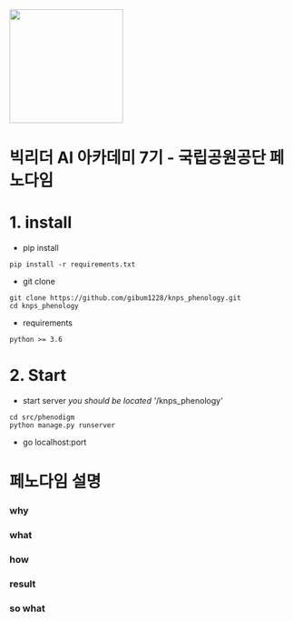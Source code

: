 <img src="./rangers_logo.png" width="200" height="200" />

# 빅리더 AI 아카데미 7기 - 국립공원공단 페노다임

# 1. install
- pip install
```
pip install -r requirements.txt
```
- git clone
```
git clone https://github.com/gibum1228/knps_phenology.git
cd knps_phenology
```
- requirements
```
python >= 3.6
```

# 2. Start
- start server
*you should be located '*/knps_phenology'
```
cd src/phenodigm
python manage.py runserver
```
- go localhost:port

# 페노다임 설명

### why

### what

### how

### result

### so what

